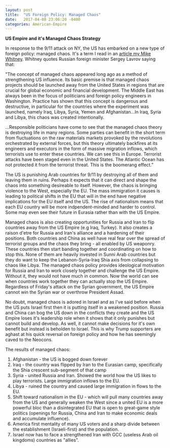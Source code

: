 ```yaml
---
layout: post
title:  "US Foreign Policy: Managed Chaos"
date:   2017-04-08 23:06:20 -0400
categories: American-Empire
---
```


**US Empire and it's Managed Chaos Strategy**

In response to the 9/11 attack on NY, the US has embarked on a new type of foreign policy: managed chaos.  It's a term I read in an [article my Mike Whitney](http://www.unz.com/mwhitney/the-impending-clash-between-the-u-s-and-russia/ "UNZ: Impending clash between US and Russia"). Whitney quotes Russian foreign minister Sergey Lavrov saying that: 

<!--excerpt-->

"The concept of managed chaos appeared long ago as a method of strengthening US influence. Its basic premise is that managed chaos projects should be launched away from the United States in regions that are crucial for global economic and financial development. The Middle East has always been in the focus of politicians and foreign policy engineers in Washington. Practice has shown that this concept is dangerous and destructive, in particular for the countries where the experiment was launched, namely Iraq, Libya, Syria, Yemen and Afghanistan…In Iraq, Syria and Libya, this chaos was created intentionally.

…Responsible politicians have come to see that the managed chaos theory is destroying life in many regions. Some parties can benefit in the short term from fluctuations on the raw materials markets provoked by the revolutions orchestrated by external forces, but this theory ultimately backfires at its engineers and executors in the form of massive migration inflows, which terrorists use to enter these countries. We can see this in Europe. Terrorist attacks have been staged even in the United States. The Atlantic Ocean has not protected it from the terrorist threat. This is the boomerang effect.”

The US is punishing Arab countries for 9/11 by destroying all of them and leaving them in ruins.  Perhaps it expects that it can direct and shape the chaos into something desireable to itself. However, the chaos is bringing violence to the West, especially the EU. The mass immigration it causes is leading to political shifts in the EU that will in the end have negative implications for the EU itself and the US.  The rise of nationalism means that each EU country will be more indpendent-minded and harder to control.  Some may even see their future in Eurasia rather than with the US Empire. 

Managed chaos is also creating opportunities for Russia and Iran to flip countries away from the US Empire (e.g Iraq, Turkey). It also creates a raison d'etre for Russia and Iran's alliance and a hardening of their positions.  Both countries and China as well have real fear over the spread of terrorist groups and the chaos they bring - all enabled by US weaponry.  These countries then start banding together and coordinating on how to stop this.  None of them are heavily invested in Sunni Arab countries but they do want to keep the Lebanon-Syria-Iraq Shia axis from collapsing to chaos like Libya. The managed chaos policy provides ideological motivation for Russia and Iran to work closely together and challenge the US Empire.  Without it, they would not have much in common. Now the world can see when countries work together they can actually stop the US Empire. Regardless of Friday's attack on the Syrian government, the US Empire cannot win the Syrian war or overthrow President Assad. 

No doubt, managed chaos is adored in Israel and as I've said before when the US puts Israel first then it is putting itself in a weakened position.  Russia and China can bog the US down in the conflicts they create and the US Empire loses it's leadership role when it shows that it only punishes but cannot build and develop.  As well, it cannot make decisions for it's own benefit but instead is beholden to Israel. This is why Trump supporters are aghast at his quick reversal on foreign policy and how he has seemingly caved to the Neocons. 

The results of managed chaos:
1. Afghanistan - the US is bogged down forever
2. Iraq - the country was flipped by Iran to the Eurasian camp, specifically the Shia crescent sub-segment of that camp
3. Syria - united Russia and Iran. Showed the world how the US likes to play terrorists. Large immigration inflows to the EU. 
4. Libya - ruined the country and caused large immigration in flows to the EU. 
5. Shift toward nationalism in the EU - which will pull many countries away from the US and generally weaken the West since a united EU is a more powerful bloc than a disintegrated EU that is open to great-game style politics (openings for Russia, China and Iran to make economic deals and accumulate influence). 
6. America first mentality of many US voters and a sharp divide between the establishment (Israeli-first) and the population. 
7. Israel now has to face a strengthened Iran with GCC (useless Arab oil kingdoms) countries as "allies".


